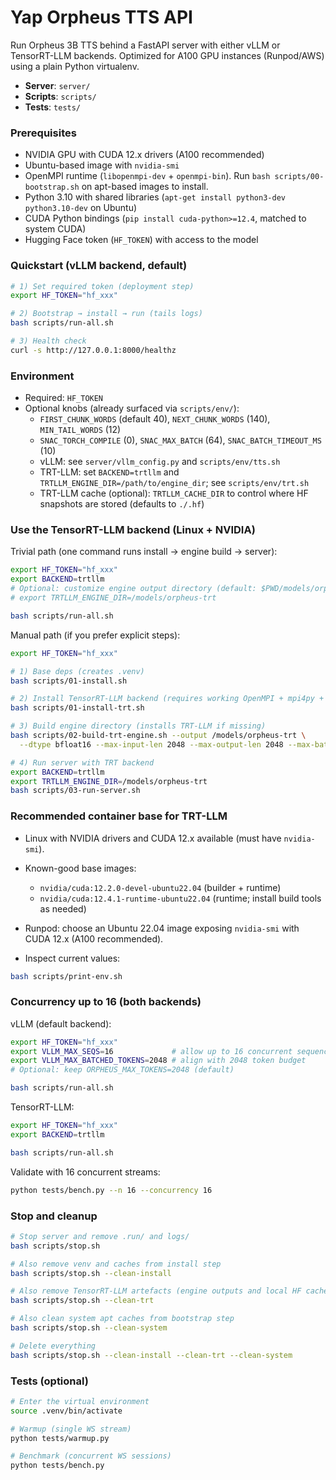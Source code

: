 # Yap Orpheus TTS API

Run Orpheus 3B TTS behind a FastAPI server with either vLLM or TensorRT-LLM backends. Optimized for A100 GPU instances (Runpod/AWS) using a plain Python virtualenv.

- **Server**: `server/`
- **Scripts**: `scripts/`
- **Tests**: `tests/`

### Prerequisites

- NVIDIA GPU with CUDA 12.x drivers (A100 recommended)
- Ubuntu-based image with `nvidia-smi`
- OpenMPI runtime (`libopenmpi-dev` + `openmpi-bin`). Run `bash scripts/00-bootstrap.sh` on apt-based images to install.
- Python 3.10 with shared libraries (`apt-get install python3-dev python3.10-dev` on Ubuntu)
- CUDA Python bindings (`pip install cuda-python>=12.4`, matched to system CUDA)
- Hugging Face token (`HF_TOKEN`) with access to the model

### Quickstart (vLLM backend, default)

```bash
# 1) Set required token (deployment step)
export HF_TOKEN="hf_xxx"

# 2) Bootstrap → install → run (tails logs)
bash scripts/run-all.sh

# 3) Health check
curl -s http://127.0.0.1:8000/healthz

```

### Environment

- Required: `HF_TOKEN`
- Optional knobs (already surfaced via `scripts/env/`):
  - `FIRST_CHUNK_WORDS` (default 40), `NEXT_CHUNK_WORDS` (140), `MIN_TAIL_WORDS` (12)
  - `SNAC_TORCH_COMPILE` (0), `SNAC_MAX_BATCH` (64), `SNAC_BATCH_TIMEOUT_MS` (10)
  - vLLM: see `server/vllm_config.py` and `scripts/env/tts.sh`
  - TRT-LLM: set `BACKEND=trtllm` and `TRTLLM_ENGINE_DIR=/path/to/engine_dir`; see `scripts/env/trt.sh`
  - TRT-LLM cache (optional): `TRTLLM_CACHE_DIR` to control where HF snapshots are stored (defaults to `./.hf`)

### Use the TensorRT-LLM backend (Linux + NVIDIA)

Trivial path (one command runs install → engine build → server):

```bash
export HF_TOKEN="hf_xxx"
export BACKEND=trtllm
# Optional: customize engine output directory (default: $PWD/models/orpheus-trt)
# export TRTLLM_ENGINE_DIR=/models/orpheus-trt

bash scripts/run-all.sh
```

Manual path (if you prefer explicit steps):

```bash
export HF_TOKEN="hf_xxx"

# 1) Base deps (creates .venv)
bash scripts/01-install.sh

# 2) Install TensorRT-LLM backend (requires working OpenMPI + mpi4py + cuda-python + libpython3.10.so)
bash scripts/01-install-trt.sh

# 3) Build engine directory (installs TRT-LLM if missing)
bash scripts/02-build-trt-engine.sh --output /models/orpheus-trt \
  --dtype bfloat16 --max-input-len 2048 --max-output-len 2048 --max-batch-size 16

# 4) Run server with TRT backend
export BACKEND=trtllm
export TRTLLM_ENGINE_DIR=/models/orpheus-trt
bash scripts/03-run-server.sh
```

### Recommended container base for TRT-LLM

- Linux with NVIDIA drivers and CUDA 12.x available (must have `nvidia-smi`).
- Known-good base images:
  - `nvidia/cuda:12.2.0-devel-ubuntu22.04` (builder + runtime)
  - `nvidia/cuda:12.4.1-runtime-ubuntu22.04` (runtime; install build tools as needed)
- Runpod: choose an Ubuntu 22.04 image exposing `nvidia-smi` with CUDA 12.x (A100 recommended).

- Inspect current values:
```bash
bash scripts/print-env.sh
```

### Concurrency up to 16 (both backends)

vLLM (default backend):

```bash
export HF_TOKEN="hf_xxx"
export VLLM_MAX_SEQS=16             # allow up to 16 concurrent sequences
export VLLM_MAX_BATCHED_TOKENS=2048 # align with 2048 token budget
# Optional: keep ORPHEUS_MAX_TOKENS=2048 (default)

bash scripts/run-all.sh
```

TensorRT-LLM:

```bash
export HF_TOKEN="hf_xxx"
export BACKEND=trtllm

bash scripts/run-all.sh
```

Validate with 16 concurrent streams:

```bash
python tests/bench.py --n 16 --concurrency 16
```

### Stop and cleanup

```bash
# Stop server and remove .run/ and logs/
bash scripts/stop.sh

# Also remove venv and caches from install step
bash scripts/stop.sh --clean-install

# Also remove TensorRT-LLM artefacts (engine outputs and local HF cache from TRT builds)
bash scripts/stop.sh --clean-trt

# Also clean system apt caches from bootstrap step
bash scripts/stop.sh --clean-system

# Delete everything
bash scripts/stop.sh --clean-install --clean-trt --clean-system
```

### Tests (optional)

```bash
# Enter the virtual environment
source .venv/bin/activate

# Warmup (single WS stream)
python tests/warmup.py

# Benchmark (concurrent WS sessions)
python tests/bench.py
```
